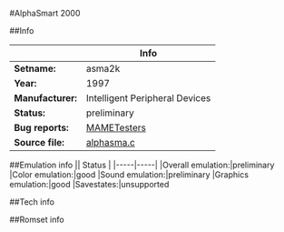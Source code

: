 #AlphaSmart 2000

##Info

||Info|
|-----|-----|
|**Setname:**|asma2k
|**Year:**|1997
|**Manufacturer:**|Intelligent Peripheral Devices
|**Status:**|preliminary
|**Bug reports:**|[MAMETesters](http://mametesters.org/view_all_set.php?type=1&temporary=y&search=alphasma.c)
|**Source file:**|[alphasma.c](https://github.com/mamedev/mame/blob/master/src/mess/drivers/alphasma.c)

##Emulation info
|| Status |
|-----|-----|
|Overall emulation:|preliminary
|Color emulation:|good
|Sound emulation:|preliminary
|Graphics emulation:|good
|Savestates:|unsupported

##Tech info

##Romset info

<!--- START OF EDITED COMMENT DO NOT TOUCH TEXT ABOVE-->
